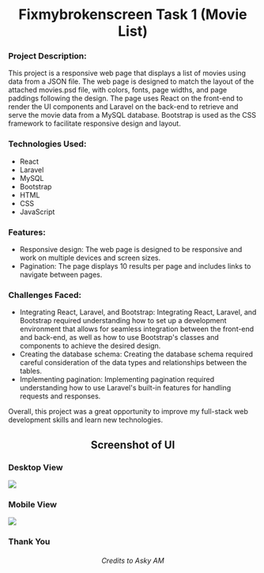 <h1 align="center">Fixmybrokenscreen Task 1 (Movie List)</h1>

### Project Description:

<p>This project is a responsive web page that displays a list of movies using data from a JSON file. The web page is designed to match the layout of the attached movies.psd file, with colors, fonts, page widths, and page paddings following the design. The page uses React on the front-end to render the UI components and Laravel on the back-end to retrieve and serve the movie data from a MySQL database. Bootstrap is used as the CSS framework to facilitate responsive design and layout.</p>

### Technologies Used:
<ul>
  <li>React</li>
  <li>Laravel</li>
  <li>MySQL</li>
  <li>Bootstrap</li>
  <li>HTML</li>
  <li>CSS</li>
  <li>JavaScript</li>
</ul>

### Features:
<ul>
  <li>Responsive design: The web page is designed to be responsive and work on multiple devices and screen sizes.</li>
  <li>Pagination: The page displays 10 results per page and includes links to navigate between pages.</li>
</ul>

### Challenges Faced:
<ul>
  <li>Integrating React, Laravel, and Bootstrap: Integrating React, Laravel, and Bootstrap required understanding how to set up a development environment that allows for seamless integration between the front-end and back-end, as well as how to use Bootstrap's classes and components to achieve the desired design.</li>
  <li>Creating the database schema: Creating the database schema required careful consideration of the data types and relationships between the tables.</li>
  <li>Implementing pagination: Implementing pagination required understanding how to use Laravel's built-in features for handling requests and responses.</li>
</ul>

<p>Overall, this project was a great opportunity to improve my full-stack web development skills and learn new technologies.</p>


<h2 align="center">Screenshot of UI</h2>

<h3>Desktop View</h3>
<img src="https://user-images.githubusercontent.com/89337309/221952238-6b5884f6-c250-44bc-9e7b-48d5884eed80.png">

<h3>Mobile View</h3>
<img src="https://user-images.githubusercontent.com/89337309/221952421-a76449ae-2077-4d2f-bc60-1be54401e57d.png">


<h3>Thank You</h3>

<h6 align="center">Credits to Asky AM</h6>
 
